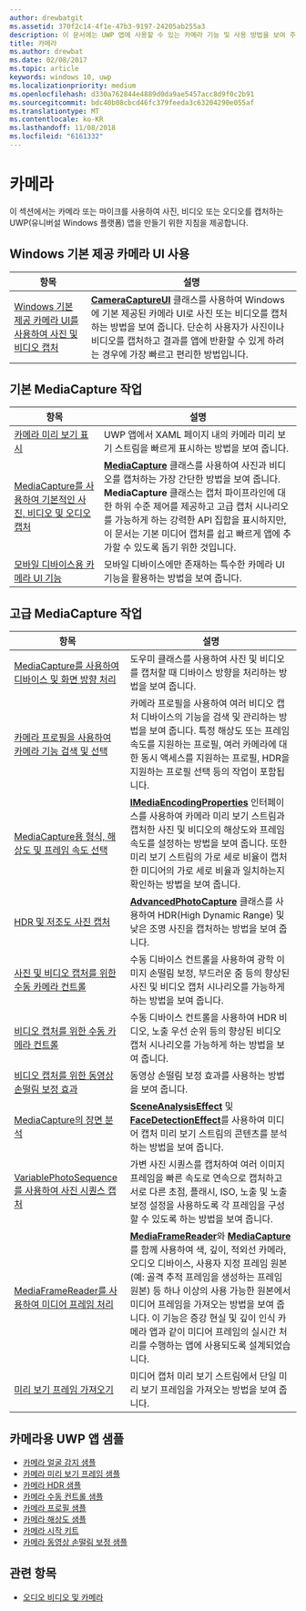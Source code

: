 ```yaml
---
author: drewbatgit
ms.assetid: 370f2c14-4f1e-47b3-9197-24205ab255a3
description: 이 문서에는 UWP 앱에 사용할 수 있는 카메라 기능 및 사용 방법을 보여 주는 방법 문서의 링크가 나와 있습니다.
title: 카메라
ms.author: drewbat
ms.date: 02/08/2017
ms.topic: article
keywords: windows 10, uwp
ms.localizationpriority: medium
ms.openlocfilehash: d330a762844e4889d0da9ae5457acc8d9f0c2b91
ms.sourcegitcommit: bdc40b08cbcd46fc379feeda3c63204290e055af
ms.translationtype: MT
ms.contentlocale: ko-KR
ms.lasthandoff: 11/08/2018
ms.locfileid: "6161332"
---
```

# <a name="camera"></a>카메라

이 섹션에서는 카메라 또는 마이크를 사용하여 사진, 비디오 또는 오디오를 캡처하는 UWP(유니버설 Windows 플랫폼) 앱을 만들기 위한 지침을 제공합니다.

## <a name="use-the-windows-built-in-camera-ui"></a>Windows 기본 제공 카메라 UI 사용

| 항목 | 설명 |
|---------------------------------------------------------------------------------------------------|------------------------------------------------------------------------------------------------------------------------------------------------------------------------------------------------------------------------------------------------------------------------------------------------|
| [Windows 기본 제공 카메라 UI를 사용하여 사진 및 비디오 캡처](capture-photos-and-video-with-cameracaptureui.md) | [**CameraCaptureUI**](https://msdn.microsoft.com/library/windows/apps/Windows.Media.Capture.CameraCaptureUI) 클래스를 사용하여 Windows에 기본 제공된 카메라 UI로 사진 또는 비디오를 캡처하는 방법을 보여 줍니다. 단순히 사용자가 사진이나 비디오를 캡처하고 결과를 앱에 반환할 수 있게 하려는 경우에 가장 빠르고 편리한 방법입니다.  |

## <a name="basic-mediacapture-tasks"></a>기본 MediaCapture 작업

| 항목 | 설명 |
|---------------------------------------------------------------------------------------------------|------------------------------------------------------------------------------------------------------------------------------------------------------------------------------------------------------------------------------------------------------------------------------------------------|
| [카메라 미리 보기 표시](simple-camera-preview-access.md) | UWP 앱에서 XAML 페이지 내의 카메라 미리 보기 스트림을 빠르게 표시하는 방법을 보여 줍니다. |
| [MediaCapture를 사용하여 기본적인 사진, 비디오 및 오디오 캡처](basic-photo-video-and-audio-capture-with-MediaCapture.md) | [**MediaCapture**](https://msdn.microsoft.com/library/windows/apps/Windows.Media.Capture.MediaCapture) 클래스를 사용하여 사진과 비디오를 캡처하는 가장 간단한 방법을 보여 줍니다. **MediaCapture** 클래스는 캡처 파이프라인에 대한 하위 수준 제어를 제공하고 고급 캡처 시나리오를 가능하게 하는 강력한 API 집합을 표시하지만, 이 문서는 기본 미디어 캡처를 쉽고 빠르게 앱에 추가할 수 있도록 돕기 위한 것입니다. |
| [모바일 디바이스용 카메라 UI 기능](camera-ui-features-for-mobile-devices.md) | 모바일 디바이스에만 존재하는 특수한 카메라 UI 기능을 활용하는 방법을 보여 줍니다.  |
                                                                                                               
## <a name="advanced-mediacapture-tasks"></a>고급 MediaCapture 작업   
                                                                                                               
| 항목                                                                                             | 설명                                                                                                                                                                                                                                                                                    |
|---------------------------------------------------------------------------------------------------|------------------------------------------------------------------------------------------------------------------------------------------------------------------------------------------------------------------------------------------------------------------------------------------------|
| [MediaCapture를 사용하여 디바이스 및 화면 방향 처리](handle-device-orientation-with-mediacapture.md) | 도우미 클래스를 사용하여 사진 및 비디오를 캡처할 때 디바이스 방향을 처리하는 방법을 보여 줍니다. | 
| [카메라 프로필을 사용하여 카메라 기능 검색 및 선택](camera-profiles.md) | 카메라 프로필을 사용하여 여러 비디오 캡처 디바이스의 기능을 검색 및 관리하는 방법을 보여 줍니다. 특정 해상도 또는 프레임 속도를 지원하는 프로필, 여러 카메라에 대한 동시 액세스를 지원하는 프로필, HDR을 지원하는 프로필 선택 등의 작업이 포함됩니다. |
| [MediaCapture용 형식, 해상도 및 프레임 속도 선택](set-media-encoding-properties.md) | [**IMediaEncodingProperties**](https://msdn.microsoft.com/library/windows/apps/hh701011) 인터페이스를 사용하여 카메라 미리 보기 스트림과 캡처한 사진 및 비디오의 해상도와 프레임 속도를 설정하는 방법을 보여 줍니다. 또한 미리 보기 스트림의 가로 세로 비율이 캡처한 미디어의 가로 세로 비율과 일치하는지 확인하는 방법을 보여 줍니다. |
| [HDR 및 저조도 사진 캡처](high-dynamic-range-hdr-photo-capture.md) | [**AdvancedPhotoCapture**](https://msdn.microsoft.com/library/windows/apps/Windows.Media.Capture.AdvancedPhotoCapture) 클래스를 사용하여 HDR(High Dynamic Range) 및 낮은 조명 사진을 캡처하는 방법을 보여 줍니다. |
| [사진 및 비디오 캡처를 위한 수동 카메라 컨트롤](capture-device-controls-for-photo-and-video-capture.md) | 수동 디바이스 컨트롤을 사용하여 광학 이미지 손떨림 보정, 부드러운 줌 등의 향상된 사진 및 비디오 캡처 시나리오를 가능하게 하는 방법을 보여 줍니다. |
| [비디오 캡처를 위한 수동 카메라 컨트롤](capture-device-controls-for-video-capture.md) | 수동 디바이스 컨트롤을 사용하여 HDR 비디오, 노출 우선 순위 등의 향상된 비디오 캡처 시나리오를 가능하게 하는 방법을 보여 줍니다.  |
| [비디오 캡처를 위한 동영상 손떨림 보정 효과](effects-for-video-capture.md) | 동영상 손떨림 보정 효과를 사용하는 방법을 보여 줍니다.  |
| [MediaCapture의 장면 분석](scene-analysis-for-media-capture.md) | [**SceneAnalysisEffect**](https://msdn.microsoft.com/library/windows/apps/Windows.Media.Core.SceneAnalysisEffect) 및 [**FaceDetectionEffect**](https://msdn.microsoft.com/library/windows/apps/Windows.Media.Core.FaceDetectionEffect)를 사용하여 미디어 캡처 미리 보기 스트림의 콘텐츠를 분석하는 방법을 보여 줍니다.  |
| [VariablePhotoSequence를 사용하여 사진 시퀀스 캡처](variable-photo-sequence.md) | 가변 사진 시퀀스를 캡처하여 여러 이미지 프레임을 빠른 속도로 연속으로 캡처하고 서로 다른 초점, 플래시, ISO, 노출 및 노출 보정 설정을 사용하도록 각 프레임을 구성할 수 있도록 하는 방법을 보여 줍니다.  |
| [MediaFrameReader를 사용하여 미디어 프레임 처리](process-media-frames-with-mediaframereader.md) | [**MediaFrameReader**](https://msdn.microsoft.com/library/windows/apps/Windows.Media.Capture.Frames.MediaFrameReader)와 [**MediaCapture**](https://msdn.microsoft.com/library/windows/apps/Windows.Media.Capture.MediaCapture)를 함께 사용하여 색, 깊이, 적외선 카메라, 오디오 디바이스, 사용자 지정 프레임 원본(예: 골격 추적 프레임을 생성하는 프레임 원본) 등 하나 이상의 사용 가능한 원본에서 미디어 프레임을 가져오는 방법을 보여 줍니다. 이 기능은 증강 현실 및 깊이 인식 카메라 앱과 같이 미디어 프레임의 실시간 처리를 수행하는 앱에 사용되도록 설계되었습니다.  |
| [미리 보기 프레임 가져오기](get-a-preview-frame.md) | 미디어 캡처 미리 보기 스트림에서 단일 미리 보기 프레임을 가져오는 방법을 보여 줍니다.  |                                                                                                   


## <a name="uwp-app-samples-for-camera"></a>카메라용 UWP 앱 샘플

* [카메라 얼굴 감지 샘플](http://go.microsoft.com/fwlink/p/?LinkID=619486&clcid=0x409)
* [카메라 미리 보기 프레임 샘플](http://go.microsoft.com/fwlink/p/?LinkID=620516&clcid=0x409)
* [카메라 HDR 샘플](http://go.microsoft.com/fwlink/p/?LinkID=620517&clcid=0x409)
* [카메라 수동 컨트롤 샘플](http://go.microsoft.com/fwlink/p/?LinkID=627611&clcid=0x409)
* [카메라 프로필 샘플](http://go.microsoft.com/fwlink/p/?LinkID=620518&clcid=0x409)
* [카메라 해상도 샘플](http://go.microsoft.com/fwlink/p/?LinkID=624252&clcid=0x409)
* [카메라 시작 키트](http://go.microsoft.com/fwlink/p/?LinkID=619479&clcid=0x409)
* [카메라 동영상 손떨림 보정 샘플](http://go.microsoft.com/fwlink/p/?LinkID=620519&clcid=0x409)

## <a name="related-topics"></a>관련 항목

* [오디오 비디오 및 카메라](index.md)
 

 




